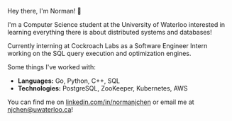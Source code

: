 Hey there, I'm Norman! 👋

I'm a Computer Science student at the University of Waterloo interested in learning everything there is about distributed systems and databases!

Currently interning at Cockroach Labs as a Software Engineer Intern working on the SQL query execution and optimization engines.

Some things I've worked with:
- **Languages:** Go, Python, C++, SQL
- **Technologies:** PostgreSQL, ZooKeeper, Kubernetes, AWS

You can find me on [linkedin.com/in/normanjchen](https://www.linkedin.com/in/normanjchen/) or email me at [njchen@uwaterloo.ca](mailto:njchen@uwaterloo.ca)!
